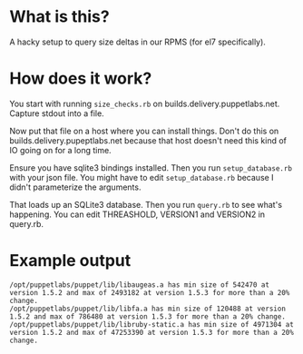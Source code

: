 # What is this?

A hacky setup to query size deltas in our RPMS (for el7 specifically).

# How does it work?

You start with running `size_checks.rb` on builds.delivery.puppetlabs.net. Capture stdout into a file.

Now put that file on a host where you can install things. Don't do this on builds.delivery.pupeptlabs.net because that host doesn't need this kind of IO going on for a long time.

Ensure you have sqlite3 bindings installed. Then you run `setup_database.rb` with your json file. You might have to edit `setup_database.rb` because I didn't parameterize the arguments.

That loads up an SQLite3 database. Then you run `query.rb` to see what's happening. You can edit THREASHOLD, VERSION1 and VERSION2 in query.rb.


# Example output


    /opt/puppetlabs/puppet/lib/libaugeas.a has min size of 542470 at version 1.5.2 and max of 2493182 at version 1.5.3 for more than a 20% change.
    /opt/puppetlabs/puppet/lib/libfa.a has min size of 120488 at version 1.5.2 and max of 786480 at version 1.5.3 for more than a 20% change.
    /opt/puppetlabs/puppet/lib/libruby-static.a has min size of 4971304 at version 1.5.2 and max of 47253390 at version 1.5.3 for more than a 20% change.
